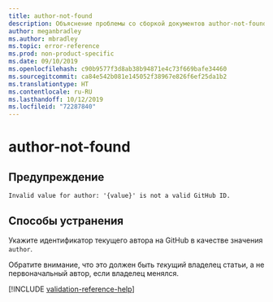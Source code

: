 ```yaml
---
title: author-not-found
description: Объяснение проблемы со сборкой документов author-not-found и способа ее устранения
author: meganbradley
ms.author: mbradley
ms.topic: error-reference
ms.prod: non-product-specific
ms.date: 09/10/2019
ms.openlocfilehash: c90b9577f3d8ab38b94871e4c73f669bafe34460
ms.sourcegitcommit: ca84e542b081e145052f38967e826f6ef25da1b2
ms.translationtype: HT
ms.contentlocale: ru-RU
ms.lasthandoff: 10/12/2019
ms.locfileid: "72287840"
---
```

# <a name="author-not-found"></a>author-not-found

## <a name="warning"></a>Предупреждение

`Invalid value for author: '{value}' is not a valid GitHub ID.`

## <a name="resolution"></a>Способы устранения

Укажите идентификатор текущего автора на GitHub в качестве значения `author`.

Обратите внимание, что это должен быть *текущий* владелец статьи, а не первоначальный автор, если владелец менялся.

<!--make sure to add this file to your includes folder and verify the path-->
[!INCLUDE [validation-reference-help](includes/validation-reference-help.md)]

